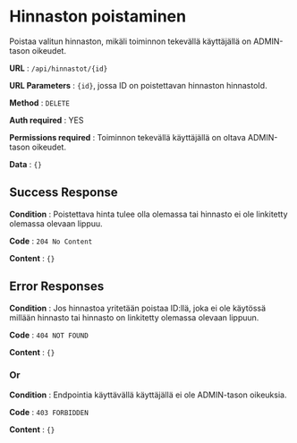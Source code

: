 # Hinnaston poistaminen

Poistaa valitun hinnaston, mikäli toiminnon tekevällä käyttäjällä on ADMIN-tason oikeudet.

**URL** : `/api/hinnastot/{id}`

**URL Parameters** : `{id}`, jossa ID on poistettavan hinnaston hinnastoId.

**Method** : `DELETE`

**Auth required** : YES

**Permissions required** : Toiminnon tekevällä käyttäjällä on oltava ADMIN-tason oikeudet. 

**Data** : `{}`

## Success Response

**Condition** : Poistettava hinta tulee olla olemassa tai hinnasto ei ole linkitetty olemassa olevaan lippuu.

**Code** : `204 No Content`

**Content** : `{}`

## Error Responses

**Condition** : Jos hinnastoa yritetään poistaa ID:llä, joka ei ole käytössä millään hinnasto tai hinnasto on linkitetty olemassa olevaan lippuun.

**Code** : `404 NOT FOUND`

**Content** : `{}`

### Or

**Condition** : Endpointia käyttävällä käyttäjällä ei ole ADMIN-tason oikeuksia.

**Code** : `403 FORBIDDEN`

**Content** : `{}`

